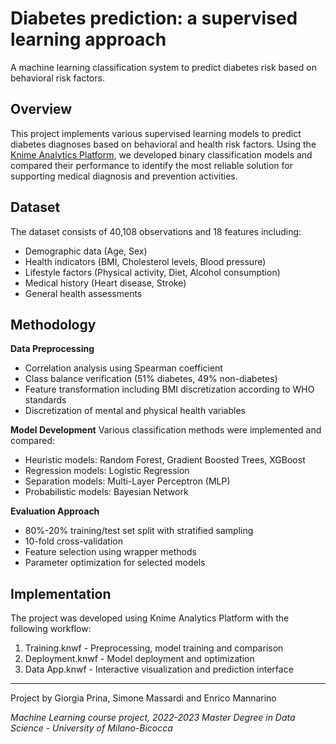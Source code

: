 # Diabetes prediction: a supervised learning approach

A machine learning classification system to predict diabetes risk based on behavioral risk factors.

## Overview

This project implements various supervised learning models to predict diabetes diagnoses based on behavioral and health risk factors. Using the [Knime Analytics Platform](https://www.knime.com/), we developed binary classification models and compared their performance to identify the most reliable solution for supporting medical diagnosis and prevention activities.

## Dataset

The dataset consists of 40,108 observations and 18 features including:
- Demographic data (Age, Sex)
- Health indicators (BMI, Cholesterol levels, Blood pressure)
- Lifestyle factors (Physical activity, Diet, Alcohol consumption)
- Medical history (Heart disease, Stroke)
- General health assessments

## Methodology

**Data Preprocessing**
- Correlation analysis using Spearman coefficient
- Class balance verification (51% diabetes, 49% non-diabetes)
- Feature transformation including BMI discretization according to WHO standards
- Discretization of mental and physical health variables

**Model Development**
Various classification methods were implemented and compared:
- Heuristic models: Random Forest, Gradient Boosted Trees, XGBoost
- Regression models: Logistic Regression
- Separation models: Multi-Layer Perceptron (MLP)
- Probabilistic models: Bayesian Network

**Evaluation Approach**
- 80%-20% training/test set split with stratified sampling
- 10-fold cross-validation
- Feature selection using wrapper methods
- Parameter optimization for selected models

## Implementation

The project was developed using Knime Analytics Platform with the following workflow:
1. Training.knwf - Preprocessing, model training and comparison
2. Deployment.knwf - Model deployment and optimization
3. Data App.knwf - Interactive visualization and prediction interface

---
Project by Giorgia Prina, Simone Massardi and Enrico Mannarino

*Machine Learning course project, 2022-2023*
*Master Degree in Data Science - University of Milano-Bicocca*
